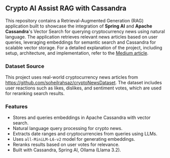 ## Crypto AI Assist RAG with Cassandra
This repository contains a Retrieval-Augmented Generation (RAG) application built to showcase the integration of **Spring AI** and **Apache Cassandra**'s Vector Search for querying cryptocurrency news using natural language. 
The application retrieves relevant news articles based on user queries, leveraging embeddings for semantic search and Cassandra for scalable vector storage.
For a detailed explanation of the project, including setup, architecture, and implementation, refer to the [Medium article](https://medium.com/@soheilrahsaz.sr/building-a-rag-application-with-crypto-news-apache-cassandra-and-spring-ai-6115ad5ca75e).

### Dataset Source
This project uses real-world cryptocurrency news articles from https://github.com/soheilrahsaz/cryptoNewsDataset. 
The dataset includes user reactions such as likes, dislikes, and sentiment votes, which are used for reranking search results.

### Features
* Stores and queries embeddings in Apache Cassandra with vector search.
* Natural language query processing for crypto news.
* Extracts date ranges and cryptocurrencies from queries using LLMs.
* Uses `all-MiniLM-L6-v2` model for generating embeddings.
* Reranks results based on user votes for relevance.
* Built with Cassandra, Spring AI, Ollama (Llama 3.2).
